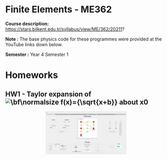 # Finite Elements - ME362
**Course description:** https://stars.bilkent.edu.tr/syllabus/view/ME/362/20211?

**Note :** The base physics code for these programmes were provided at the YouTube links down below.

**Semester :** Year 4 Semester 1

# Homeworks

## HW1 - Taylor expansion of ![\bf\normalsize f(x)={\sqrt{x+b}}](https://latex.codecogs.com/svg.latex?\bf\normalsize&space;f(x)={\sqrt{x+b}}) about x0 

<p align="center">
  <img width=50% height=50% src="https://github.com/soly33tworks/ME-PHYS_Undergraduate_Courses/blob/main/ME362-Finite_Elements/assets/P1T1.png?raw=true">
</p>

